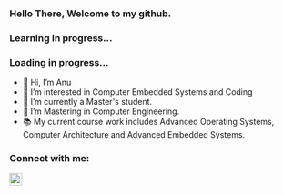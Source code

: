 ### Hello There, Welcome to my github.
### Learning in progress...
### Loading in progress...


- 👋 Hi, I’m Anu
- 👀 I’m interested in Computer Embedded Systems and Coding
- 🌱 I’m currently a Master's student.
- 💞️ I’m Mastering in Computer Engineering.
- 📚 My current course work includes Advanced Operating Systems, Computer Architecture and Advanced Embedded Systems.

### Connect with me:

[<img align="left" alt="anuradha-p21 | LinkedIn" width="22px" src="https://cdn.jsdelivr.net/npm/simple-icons@v3/icons/linkedin.svg" />][linkedin]

[linkedin]: https://www.linkedin.com/in/panuradha21/
<!---
anuradha-p21/anuradha-p21 is a ✨ special ✨ repository because its `README.md` (this file) appears on your GitHub profile.
You can click the Preview link to take a look at your changes.
--->
